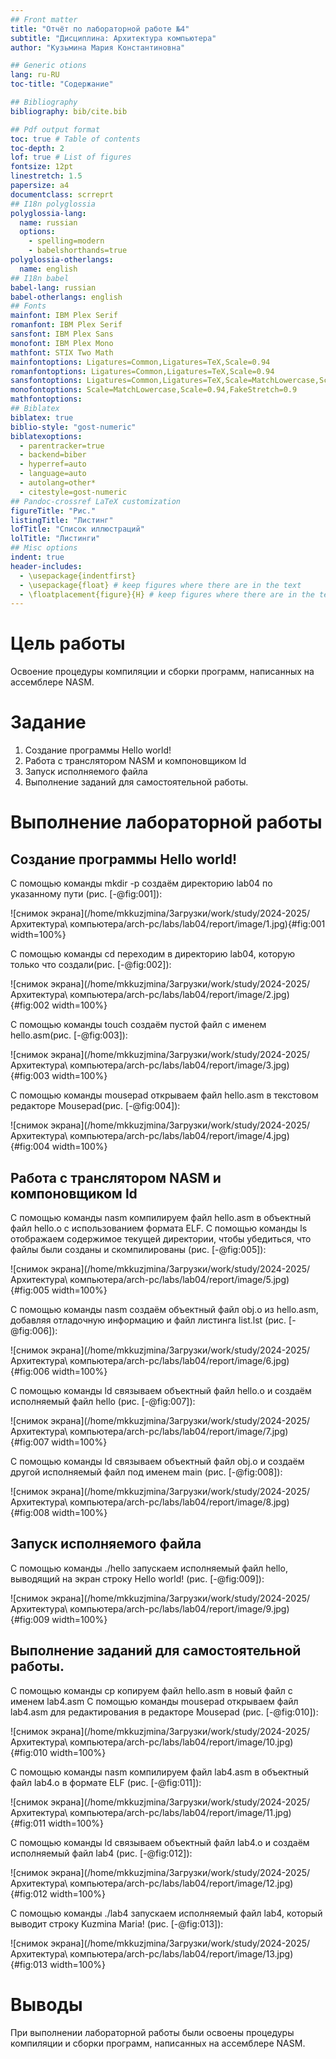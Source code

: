 ```yaml
---
## Front matter
title: "Отчёт по лабораторной работе №4"
subtitle: "Дисциплина: Архитектура компьютера"
author: "Кузьмина Мария Константиновна"

## Generic otions
lang: ru-RU
toc-title: "Содержание"

## Bibliography
bibliography: bib/cite.bib

## Pdf output format
toc: true # Table of contents
toc-depth: 2
lof: true # List of figures
fontsize: 12pt
linestretch: 1.5
papersize: a4
documentclass: scrreprt
## I18n polyglossia
polyglossia-lang:
  name: russian
  options:
	- spelling=modern
	- babelshorthands=true
polyglossia-otherlangs:
  name: english
## I18n babel
babel-lang: russian
babel-otherlangs: english
## Fonts
mainfont: IBM Plex Serif
romanfont: IBM Plex Serif
sansfont: IBM Plex Sans
monofont: IBM Plex Mono
mathfont: STIX Two Math
mainfontoptions: Ligatures=Common,Ligatures=TeX,Scale=0.94
romanfontoptions: Ligatures=Common,Ligatures=TeX,Scale=0.94
sansfontoptions: Ligatures=Common,Ligatures=TeX,Scale=MatchLowercase,Scale=0.94
monofontoptions: Scale=MatchLowercase,Scale=0.94,FakeStretch=0.9
mathfontoptions:
## Biblatex
biblatex: true
biblio-style: "gost-numeric"
biblatexoptions:
  - parentracker=true
  - backend=biber
  - hyperref=auto
  - language=auto
  - autolang=other*
  - citestyle=gost-numeric
## Pandoc-crossref LaTeX customization
figureTitle: "Рис."
listingTitle: "Листинг"
lofTitle: "Список иллюстраций"
lolTitle: "Листинги"
## Misc options
indent: true
header-includes:
  - \usepackage{indentfirst}
  - \usepackage{float} # keep figures where there are in the text
  - \floatplacement{figure}{H} # keep figures where there are in the text
---
```


# Цель работы

Освоение процедуры компиляции и сборки программ, написанных на ассемблере NASM.


# Задание

1. Создание программы Hello world!
2. Работа с транслятором NASM и компоновщиком ld
3. Запуск исполняемого файла
4. Выполнение заданий для самостоятельной работы.

# Выполнение лабораторной работы

## Создание программы Hello world!
С помощью команды mkdir -p создаём директорию lab04 по указанному пути (рис. [-@fig:001]):

![снимок экрана](/home/mkkuzjmina/Загрузки/work/study/2024-2025/Архитектура\ компьютера/arch-pc/labs/lab04/report/image/1.jpg){#fig:001 width=100%}

С помощью команды cd переходим в директорию lab04, которую только что создали(рис. [-@fig:002]):

![снимок экрана](/home/mkkuzjmina/Загрузки/work/study/2024-2025/Архитектура\ компьютера/arch-pc/labs/lab04/report/image/2.jpg){#fig:002 width=100%}

С помощью команды touch создаём пустой файл с именем hello.asm(рис. [-@fig:003]):

![снимок экрана](/home/mkkuzjmina/Загрузки/work/study/2024-2025/Архитектура\ компьютера/arch-pc/labs/lab04/report/image/3.jpg){#fig:003 width=100%}

С помощью команды mousepad открываем файл hello.asm в текстовом редакторе Mousepad(рис. [-@fig:004]):

![снимок экрана](/home/mkkuzjmina/Загрузки/work/study/2024-2025/Архитектура\ компьютера/arch-pc/labs/lab04/report/image/4.jpg){#fig:004 width=100%}


## Работа с транслятором NASM и компоновщиком ld

С помощью команды nasm компилируем файл hello.asm в объектный файл hello.o с использованием формата ELF. С помощью команды ls отображаем содержимое текущей директории, чтобы убедиться, что файлы были созданы и скомпилированы (рис. [-@fig:005]):

![снимок экрана](/home/mkkuzjmina/Загрузки/work/study/2024-2025/Архитектура\ компьютера/arch-pc/labs/lab04/report/image/5.jpg){#fig:005 width=100%}


С помощью команды nasm создаём объектный файл obj.o из hello.asm, добавляя отладочную информацию и файл листинга list.lst (рис. [-@fig:006]):

![снимок экрана](/home/mkkuzjmina/Загрузки/work/study/2024-2025/Архитектура\ компьютера/arch-pc/labs/lab04/report/image/6.jpg){#fig:006 width=100%}

С помощью команды ld связываем объектный файл hello.o и создаём исполняемый файл hello (рис. [-@fig:007]):

![снимок экрана](/home/mkkuzjmina/Загрузки/work/study/2024-2025/Архитектура\ компьютера/arch-pc/labs/lab04/report/image/7.jpg){#fig:007 width=100%}

С помощью команды ld связываем объектный файл obj.o и создаём другой исполняемый файл под именем main (рис. [-@fig:008]):

![снимок экрана](/home/mkkuzjmina/Загрузки/work/study/2024-2025/Архитектура\ компьютера/arch-pc/labs/lab04/report/image/8.jpg){#fig:008 width=100%}


## Запуск исполняемого файла

С помощью команды ./hello запускаем исполняемый файл hello, выводящий на экран строку Hello world! (рис. [-@fig:009]):

![снимок экрана](/home/mkkuzjmina/Загрузки/work/study/2024-2025/Архитектура\ компьютера/arch-pc/labs/lab04/report/image/9.jpg){#fig:009 width=100%}

## Выполнение заданий для самостоятельной работы.

С помощью команды cp копируем файл hello.asm в новый файл с именем lab4.asm 
С помощью команды mousepad открываем файл lab4.asm для редактирования в редакторе Mousepad (рис. [-@fig:010]):

![снимок экрана](/home/mkkuzjmina/Загрузки/work/study/2024-2025/Архитектура\ компьютера/arch-pc/labs/lab04/report/image/10.jpg){#fig:010 width=100%}

С помощью команды nasm компилируем файл lab4.asm в объектный файл lab4.o в формате ELF (рис. [-@fig:011]):

![снимок экрана](/home/mkkuzjmina/Загрузки/work/study/2024-2025/Архитектура\ компьютера/arch-pc/labs/lab04/report/image/11.jpg){#fig:011 width=100%}

С помощью команды ld связываем объектный файл lab4.o и создаём исполняемый файл lab4 (рис. [-@fig:012]):

![снимок экрана](/home/mkkuzjmina/Загрузки/work/study/2024-2025/Архитектура\ компьютера/arch-pc/labs/lab04/report/image/12.jpg){#fig:012 width=100%}

С помощью команды ./lab4 запускаем исполняемый файл lab4, который выводит строку Kuzmina Maria! (рис. [-@fig:013]):

![снимок экрана](/home/mkkuzjmina/Загрузки/work/study/2024-2025/Архитектура\ компьютера/arch-pc/labs/lab04/report/image/13.jpg){#fig:013 width=100%}



# Выводы

При выполнении лабораторной работы были освоены процедуры компиляции и сборки программ, написанных на ассемблере NASM.


